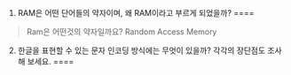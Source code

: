 1. RAM은 어떤 단어들의 약자이며, 왜 RAM이라고 부르게 되었을까?
====
>Ram은 어떤것의 약자일까요?
  Random Access Memory
  
  
  
  
  
2. 한글을 표현할 수 있는 문자 인코딩 방식에는 무엇이 있을까? 각각의 장단점도 조사해 보세요.
====
